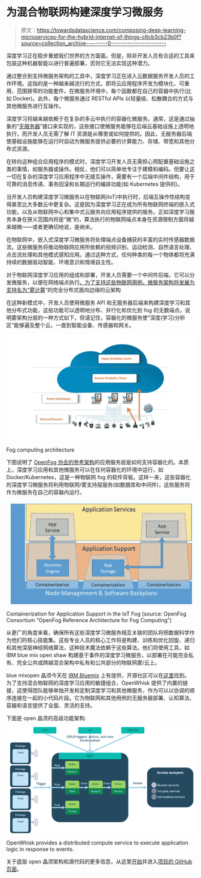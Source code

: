 # 为混合物联网构建深度学习微服务

> 原文：<https://towardsdatascience.com/composing-deep-learning-microservices-for-the-hybrid-internet-of-things-c6cb3cb23b0f?source=collection_archive---------0----------------------->

深度学习正在稳步重塑我们世界的方方面面。但是，除非开发人员有合适的工具来包装这种机器智能以进行普遍部署，否则它无法实现这种潜力。

通过整合到支持微服务架构的工具中，深度学习正在进入云数据服务开发人员的工作环境。这指的是一种越来越流行的方式，即将云应用程序开发为模块化、可重用、范围狭窄的功能套件。在微服务环境中，每个函数都在自己的容器中执行(比如 Docker)。此外，每个微服务通过 RESTful APIs 以轻量级、松散耦合的方式与其他微服务进行互操作。

深度学习将越来越依赖于在复杂的多云中执行的容器化微服务。通常，这是通过抽象的“[无服务器](https://dzone.com/articles/adapting-serverless-architecture?edition=275883&utm_source=weekly%20digest&utm_medium=email&utm_campaign=wd%202017-03-08)”接口来实现的，这些接口使微服务能够在后端云基础设施上透明地执行，而开发人员无需了解 IT 资源是从哪里或如何提供的。因此，无服务器后端使基础设施能够在运行时自动为微服务提供必要的计算能力、存储、带宽和其他分布式资源。

在转向这种组合应用程序的模式时，深度学习开发人员无需担心预配置基础设施之类的事情，如服务器或操作。相反，他们可以简单地专注于建模和编码。但要让这一切在复杂的深度学习应用程序中无缝互操作，需要有一个后端中间件结构，用于可靠的消息传递、事务回滚和长期运行的编排功能(如 Kubernetes 提供的)。

当开发人员构建深度学习微服务以在物联网(IoT)中执行时，后端互操作性结构变得甚至比大多数云中更复杂。这是因为深度学习正在成为所有物联网终端的嵌入式功能，以及从物联网中心和集中式云服务向应用程序提供的服务。正如深度学习服务本身在狭义范围内将是“微”的，算法执行的物联网端点本身在资源限制方面将越来越微——或者更确切地说，是纳米。

在物联网中，嵌入式深度学习微服务将处理端点设备捕获的丰富的实时传感器数据流。这些微服务将推动物联网应用所依赖的视频识别、运动检测、自然语言处理、点击流处理和其他模式感知应用。通过这种方式，任何种类的每一个物体都将充满持续的数据驱动智能、环境意识和情境自主性。

对于物联网深度学习应用的组成和部署，开发人员需要一个中间件后端，它可以分发微服务，以便在网络端点执行[。为了支持这些物联网用例，微服务架构将发展为支持名为“](http://www.dataversity.net/distributing-machine-intelligence-foggy-edge-iot/)[雾计算](https://dzone.com/articles/future-is-in-fog-computing?edition=275883&utm_source=weekly%20digest&utm_medium=email&utm_campaign=wd%202017-03-08)”的完全分布式面向边缘的云架构

在这种新模式中，开发人员使用微服务 API 和无服务器后端来构建深度学习和其他分布式功能，这些功能可以透明地分布、并行化和优化到 fog 的无数端点。说明雾架构分层的一种方式如下，但请记住，容器化的微服务使“深度(学习)分析区”能够遍及整个云，一直到智能设备、传感器和网关。

![](img/7e764709aa58c4a571524d8ae75c4afd.png)

Fog computing architecture

下图说明了 [OpenFog 协会的参考架构](https://www.openfogconsortium.org/ra/)的应用服务层是如何支持容器化的。本质上，深度学习应用和其他微服务可以在任何容器化的环境中运行，如 Docker/Kubernetes，这是一种物联网 fog 的软件背板。这样一来，这些容器化的深度学习微服务将利用物联网/雾支持层服务(如数据库和中间件)，这些服务将作为微服务在自己的容器内运行。

![](img/ee6f2770166f482f8b082e8016924904.png)

Containerization for Application Support in the IoT Fog (source: OpenFog Consortium “OpenFog Reference Architecture for Fog Computing”)

从更广的角度来看，确保所有这些深度学习微服务相互关联的团队将把数据科学作为他们的核心技能集。这些专业人员的核心工作将是构建、训练和优化回旋、递归和其他深层神经网络算法，这种技术魔法依赖于这些算法。他们将使用工具，如 IBM blue mix open shaw 构建基于事件的深度学习微服务，以部署在可能完全私有、完全公共或跨越混合架构中私有和公共部分的物联网雾/云上。

blue mixopen 晶须今天在 [IBM Bluemix](http://www.ibm.com/cloud-computing/bluemix/) 上有提供，开源社区可以在[这里](https://new-console.ng.bluemix.net/openwhisk/)找到。为了支持混合物联网的深度学习应用的敏捷组合，OpenWhisk 提供了内置的链接，这使得团队能够单独开发和定制深度学习和其他微服务，作为可以以协调的顺序连接在一起的小代码片段。它为物联网和其他用例的无服务器部署、认知算法、容器和语言提供了全面、灵活的支持。

下面是 open 晶须的高级功能架构:

![](img/e3073601fec81934b9435fb50ffcdfdd.png)

OpenWhisk provides a distributed compute service to execute application logic in response to events.

关于底层 open 晶须架构和源代码的更多信息，从这里[开始](https://developer.ibm.com/openwhisk/)并进入[项目的 GitHub 页面](https://github.com/openwhisk)。